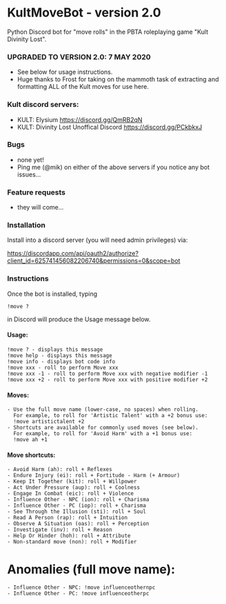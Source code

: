 # KultMoveBot - version 2.0
Python Discord bot for "move rolls" in the PBTA roleplaying game "Kult Divinity Lost".

### UPGRADED TO VERSION 2.0: 7 MAY 2020

- See below for usage instructions.
- Huge thanks to Frost for taking on the mammoth task of extracting and formatting ALL of the Kult moves for use here.

###  Kult discord servers:

- KULT: Elysium https://discord.gg/QmRB2qN
- KULT: Divinity Lost Unoffical Discord https://discord.gg/PCkbkxJ
 
### Bugs
- none yet!
- Ping me (\@mik) on either of the above servers if you notice any bot issues...

### Feature requests
- they will come...

### Installation

Install into a discord server (you will need admin privileges) via:

https://discordapp.com/api/oauth2/authorize?client_id=625741456082206740&permissions=0&scope=bot

### Instructions 

Once the bot is installed, typing

`
!move ?
`

in Discord will produce the Usage message below.

#### Usage:

```
!move ? - displays this message
!move help - displays this message
!move info - displays bot code info
!move xxx - roll to perform Move xxx
!move xxx -1 - roll to perform Move xxx with negative modifier -1
!move xxx +2 - roll to perform Move xxx with positive modifier +2
```

#### Moves:

```
- Use the full move name (lower-case, no spaces) when rolling.
  For example, to roll for 'Artistic Talent' with a +2 bonus use:
  !move artistictalent +2
- Shortcuts are available for commonly used moves (see below).
  For example, to roll for 'Avoid Harm' with a +1 bonus use:
  !move ah +1
```

#### Move shortcuts:

```
- Avoid Harm (ah): roll + Reflexes
- Endure Injury (ei): roll + Fortitude - Harm (+ Armour)
- Keep It Together (kit): roll + Willpower
- Act Under Pressure (aup): roll + Coolness
- Engage In Combat (eic): roll + Violence
- Influence Other - NPC (ion): roll + Charisma
- Influence Other - PC (iop): roll + Charisma
- See Through the Illusion (sti): roll + Soul
- Read A Person (rap): roll + Intuition
- Observe A Situation (oas): roll + Perception
- Investigate (inv): roll + Reason
- Help Or Hinder (hoh): roll + Attribute
- Non-standard move (non): roll + Modifier
```


# Anomalies (full move name):

```
- Influence Other - NPC: !move influenceothernpc
- Influence Other - PC: !move influenceotherpc
```
